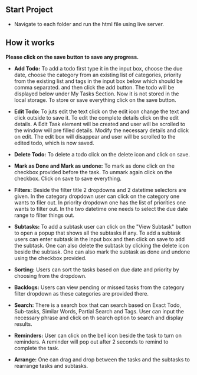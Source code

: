 ## Start Project

* Navigate to each folder and run the html file using live server.

## How it works
**Please click on the save button to save any progress.**
* **Add Todo:** To add a todo first type it in the input box, choose the due date, choose the category from an existing list of categories, priority from the existing list and tags in the input box below which should be comma separated. and then click the add button. The todo will be displayed below under My Tasks Section. Now it is not stored in the local storage. To store or save everything click on the save button.

* **Edit Todo:** To juts edit the text click on the edit icon change the text and click outside to save it. To edit the complete details click on the edit details. A Edit Task element will be created and user will be scrolled to the window will pre filled details. Modify the necessary details and click on edit. The edit box will disappear and user will be scrolled to the edited todo, which is now saved.

* **Delete Todo:** To delete a todo click on the delete icon and click on save.

* **Mark as Done and Mark as undone:** To mark as done click on the checkbox provided before the task. To unmark again click on the checkbox. Click on save to save everything.

* **Filters:** Beside the filter title 2 dropdowns and 2 datetime selectors are given. In the category dropdown user can click on the category one wants to filer out. In priority dropdown one has the list of priorities one wants to filter out. In the two datetime one needs to select the due date range to filter things out.

* **Subtasks:** To add a subtask user can click on the "View Subtask" button to open a popup that shows all the subtasks if any. To add a subtask users can enter subtask in the input box and then click on save to add the subtask. One can also delete the subtask by clicking the delete icon beside the subtask. One can also mark the subtask as done and undone using the checkbox provided.

* **Sorting:** Users can sort the tasks based on due date and priority by choosing from the dropdown. 

* **Backlogs:** Users can view pending or missed tasks from the category filter dropdown as these categories are provided there. 

* **Search:** There is a search box that can search based on Exact Todo, Sub-tasks, Similar Words, Partial Search and Tags. User can input the necessary phrase and click on th search option to search and display results.

* **Reminders:** User can click on the bell icon beside the task to turn on reminders. A reminder will pop out after 2 seconds to remind to complete the task.

* **Arrange:** One can drag and drop between the tasks and the subtasks to rearrange tasks and subtasks.


